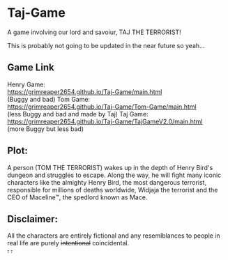 # Taj-Game
A game involving our lord and savoiur, TAJ THE TERRORIST!

This is probably not going to be updated in the near future so yeah...

## Game Link
Henry Game:<br>
<a>https://grimreaper2654.github.io/Taj-Game/main.html</a><br> (Buggy and bad)
Tom Game:<br>
<a>https://grimreaper2654.github.io/Taj-Game/Tom-Game/main.html</a><br> (less Buggy and bad and made by Taj)
Taj Game:<br>
<a>https://grimreaper2654.github.io/Taj-Game/TajGameV2.0/main.html</a><br> (more Buggy but less bad)


## Plot:
A person (TOM THE TERRORIST) wakes up in the depth of Henry Bird's dungeon and struggles to escape. Along the way, he will fight many iconic characters like the almighty Henry Bird, the most dangerous terrorist, responsible for millions of deaths worldwide, Widjaja the terrorist and the CEO of Maceline™, the spedlord known as Mace.

## Disclaimer:
All the characters are entirely fictional and any resemlblances to people in real life are purely ~~intentional~~ coincidental.
<br>~~.~~ ~~.~~

